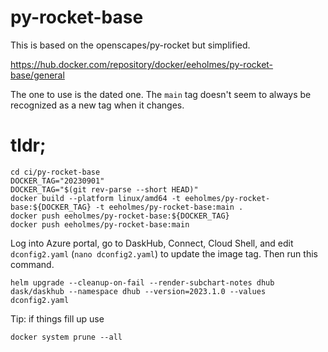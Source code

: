 # py-rocket-base

This is based on the openscapes/py-rocket but simplified.

<https://hub.docker.com/repository/docker/eeholmes/py-rocket-base/general>

The one to use is the dated one. The `main` tag doesn't seem to always be recognized as a new tag when it changes.

# tldr;

```
cd ci/py-rocket-base
DOCKER_TAG="20230901"
DOCKER_TAG="$(git rev-parse --short HEAD)"
docker build --platform linux/amd64 -t eeholmes/py-rocket-base:${DOCKER_TAG} -t eeholmes/py-rocket-base:main .
docker push eeholmes/py-rocket-base:${DOCKER_TAG}
docker push eeholmes/py-rocket-base:main
```

Log into Azure portal, go to DaskHub, Connect, Cloud Shell, and edit `dconfig2.yaml` (`nano dconfig2.yaml`) to update the image tag. Then run this command.

```
helm upgrade --cleanup-on-fail --render-subchart-notes dhub dask/daskhub --namespace dhub --version=2023.1.0 --values dconfig2.yaml
```

Tip: if things fill up use
```
docker system prune --all
```

